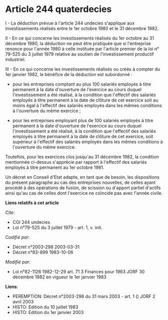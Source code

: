 # Article 244 quaterdecies

I - La déduction prévue à l'article 244 undecies s'applique aux investissements réalisés entre le 1er octobre 1980 et le 31
décembre 1982.

II - En ce qui concerne les investissements réalisés du 1er octobre au 31 décembre 1980, la déduction ne peut être pratiquée
que si l'entreprise renonce pour l'année 1980 à celle instituée par l'article premier de la loi n° 79-525 du 3 juillet 1979
relative au soutien de l'investissement productif industriel.

III - En ce qui concerne les investissements réalisés ou créés à compter du 1er janvier 1982, le bénéfice de la déduction est
subordonné :

- pour les entreprises comptant au plus 100 salariés employés à titre permanent à la date d'ouverture de l'exercice au cours
duquel l'investissement a été réalisé, à la condition que l'effectif des salariés employés à titre permanent à la date de
clôture de cet exercice soit au moins égal à l'effectif des salariés employés dans les mêmes conditions à l'ouverture du même
exercice ;

- pour les entreprises employant plus de 100 salariés employés à titre permanent à la date d'ouverture de l'exercice au cours
duquel l'investissement a été réalisé, à la condition que l'effectif des salariés employés à titre permanent à la date de
clôture de cet exercice, soit supérieur à l'effectif des salariés employés dans les mêmes conditions à l'ouverture du même
exercice.

Toutefois, pour les exercices clos jusqu'au 31 décembre 1982, la condition mentionnée ci-dessus s'apprécie par rapport à
l'effectif des salariés employés à titre permanent au 1er octobre 1981.

Un décret en Conseil d'Etat adapte, en tant que de besoin, les dispositions du présent paragraphe au cas des entreprises
nouvelles, de celles ayant procédé à des opérations de fusion, de scission ou d'apport partiel d'actifs ainsi qu'au cas de
celles dont l'exercice ne coïncide pas avec l'année civile.

**Liens relatifs à cet article**

_Cite_:

  - CGI 244 undecies
  - Loi n°79-525 du 3 juillet 1979 - art. 1, v. init.

_Codifié par_:

  - Décret n°2003-298 2003-03-31
  - Décret n°83-899 1983-10-06

_Modifié par_:

  - Loi n°82-1126 1982-12-29 art. 71 3 Finances pour 1983 JORF 30 décembre 1982 en vigueur le 1er janvier 1983

**Liens**:

  - PEREMPTION: Décret n°2003-298 du 31 mars 2003 - art. 1 () JORF 2 avril 2003
  - HISTO: Edition du 10 juillet 1983
  - HISTO: Edition du 1er janvier 2003
